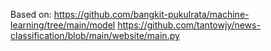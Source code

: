 Based on:
https://github.com/bangkit-pukulrata/machine-learning/tree/main/model
https://github.com/tantowjy/news-classification/blob/main/website/main.py